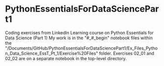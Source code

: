 # PythonEssentialsForDataSciencePart1
Coding exercises from LinkedIn Learning course on Python Essentials for Data Science (Part 1)
My work is in the "#_#_begin" notebook files within the "/Documents/GitHub/PythonEssentialsForDataSciencePart1/Ex_Files_Python_Data_Science_EssT_Pt_1/Exercise%20Files" folder. Exercises 02_01 and 02_02 are on a separate notebook in the top-level directory.